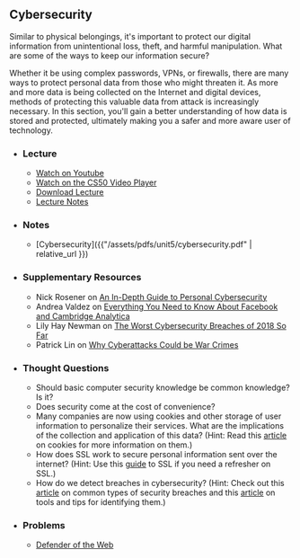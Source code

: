 ## Cybersecurity

Similar to physical belongings, it's important to protect our digital information from unintentional loss, theft, and harmful manipulation. What are some of the ways to keep our information secure?

Whether it be using complex passwords, VPNs, or firewalls, there are many ways to protect personal data from those who might threaten it. As more and more data is being collected on the Internet and digital devices, methods of protecting this valuable data from attack is increasingly necessary. In this section, you'll gain a better understanding of how data is stored and protected, ultimately making you a safer and more aware user of technology.

- ### Lecture
  - [Watch on Youtube](https://www.youtube.com/embed/QQmFyybzon0?start=9&end=4002)
  - [Watch on the CS50 Video Player](https://video.cs50.net/cscie1a/2017/fall/lectures/security?t=0m09s)
  - [Download Lecture](https://cdn.cs50.net/cscie1a/2017/fall/lectures/security/security-720p.mp4?download)
  - [Lecture Notes](https://cdn.cs50.net/cscie1a/2017/fall/lectures/security/notes/security.html)

- ### Notes
  - [Cybersecurity]({{"/assets/pdfs/unit5/cybersecurity.pdf" | relative_url }})
  
- ### Supplementary Resources
  - Nick Rosener on [An In-Depth Guide to Personal Cybersecurity](https://medium.com/@nickrosener/an-in-depth-guide-to-personal-cybersecurity-be98ba47c968)
  - Andrea Valdez on [Everything You Need to Know About Facebook and Cambridge Analytica](https://www.wired.com/story/wired-facebook-cambridge-analytica-coverage/)
  - Lily Hay Newman on [The Worst Cybersecurity Breaches of 2018 So Far](https://www.wired.com/story/2018-worst-hacks-so-far/)
  - Patrick Lin on [Why Cyberattacks Could be War Crimes](https://medium.com/world-economic-forum/why-cyberattacks-could-be-war-crimes-b81af0ce8777)

- ### Thought Questions
  - Should basic computer security knowledge be common knowledge? Is it?
  - Does security come at the cost of convenience?
  - Many companies are now using cookies and other storage of user information to personalize their services. What are the implications of the collection and application of this data? (Hint: Read this [article](https://www.lifewire.com/web-browser-cookies-3483129) on cookies for more information on them.)
  - How does SSL work to secure personal information sent over the internet? (Hint: Use this [guide](https://blog.hubspot.com/marketing/what-is-ssl) to SSL if you need a refresher on SSL.)
  - How do we detect breaches in cybersecurity? (Hint: Check out this [article](https://www.rapid7.com/fundamentals/types-of-attacks/) on common types of security breaches and this [article](https://www.garlandtechnology.com/blog/key-tools-and-tips-for-successfully-identifying-security-breaches) on tools and tips for identifying them.)

- ### Problems
  - [Defender of the Web](http://docs.cs50.net/2018/ap/problems/defender/defender.html)

